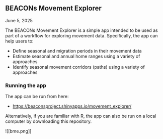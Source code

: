 ## BEACONs Movement Explorer

June 5, 2025

The BEACONs Movement Explorer is a simple app intended to be used as part of a workflow for exploring movement data. Specifically, the app can help users to:

  - Define seasonal and migration periods in their movement data
  - Estimate seasonal and annual home ranges using a variety of approaches
  - Identify seasonal movement corridors (paths) using a variety of approaches

### Running the app

The app can be run from here:

- <https://beaconsproject.shinyapps.io/movement_explorer/>

Alternatively, if you are familiar with R, the app can also be run on a local computer by downloading this repository.

![[bme.png]]